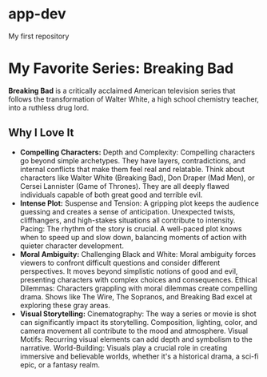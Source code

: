 # app-dev
My first repository
# My Favorite Series: Breaking Bad

**Breaking Bad** is a critically acclaimed American television series that follows the transformation of Walter White, a high school chemistry teacher, into a ruthless drug lord. 

## Why I Love It

* **Compelling Characters:** Depth and Complexity: Compelling characters go beyond simple archetypes. They have layers, contradictions, and internal conflicts that make them feel real and relatable. Think about characters like Walter White (Breaking Bad), Don Draper (Mad Men), or Cersei Lannister (Game of Thrones). They are all deeply flawed individuals capable of both great good and terrible evil.
* **Intense Plot:** Suspense and Tension: A gripping plot keeps the audience guessing and creates a sense of anticipation. Unexpected twists, cliffhangers, and high-stakes situations all contribute to intensity. Pacing: The rhythm of the story is crucial. A well-paced plot knows when to speed up and slow down, balancing moments of action with quieter character development.
* **Moral Ambiguity:** Challenging Black and White: Moral ambiguity forces viewers to confront difficult questions and consider different perspectives. It moves beyond simplistic notions of good and evil, presenting characters with complex choices and consequences.
Ethical Dilemmas: Characters grappling with moral dilemmas create compelling drama. Shows like The Wire, The Sopranos, and Breaking Bad excel at exploring these gray areas.
* **Visual Storytelling:** Cinematography: The way a series or movie is shot can significantly impact its storytelling. Composition, lighting, color, and camera movement all contribute to the mood and atmosphere.
Visual Motifs: Recurring visual elements can add depth and symbolism to the narrative.
World-Building: Visuals play a crucial role in creating immersive and believable worlds, whether it's a historical drama, a sci-fi epic, or a fantasy realm.
